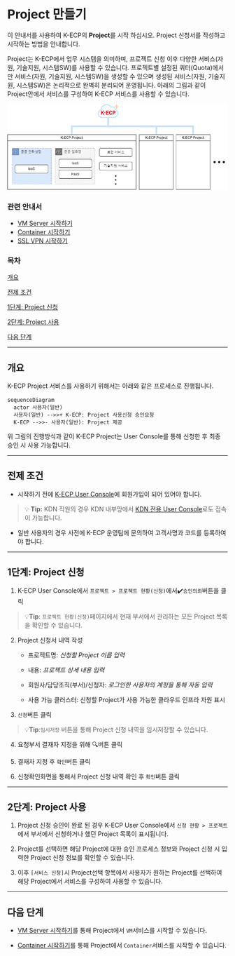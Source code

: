 [문서 최종 수정일자 : 2023-07-31]: # 

[문서 최종 수정자 : 신승규]: # 

# Project 만들기

이 안내서를 사용하여 K-ECP의 **Project**를 시작 하십시오. Project 신청서를 작성하고 시작하는 방법을 안내합니다.

Project는 K-ECP에서 업무 시스템을 의미하며, 프로젝트 신청 이후 다양한 서비스(자원, 기술지원, 시스템SW)를 사용할 수 있습니다. 프로젝트별 설정된 쿼터(Quota)에서만 서비스(자원, 기술지원, 시스템SW)을 생성할 수 있으며 생성된 서비스(자원, 기술지원, 시스템SW)은 논리적으로 완벽히 분리되어 운영됩니다.
아래의 그림과 같이 Project안에서 서비스를 구성하여 K-ECP 서비스를 사용할 수 있습니다.

![concpet_project.PNG](./../resource/concept_project.PNG)

### 관련 안내서

- [VM Server 시작하기](./VirtualMachine_started.md)
- [Container 시작하기](./Container_started.md)
- [SSL VPN 시작하기](./SSLVPN_started.md)

### 목차

[개요](#개요)

[전제 조건](#전제-조건)

[1단계: Project 신청](#1단계-project-신청)

[2단계: Project 사용](#2단계-project-사용)

[다음 단계](#다음-단계)

---

<span id ="abstract"/>

## 개요

K-ECP Project 서비스를 사용하기 위해서는 아래와 같은 프로세스로 진행됩니다.

```mermaid
sequenceDiagram
  actor 사용자(일반)
  사용자(일반) -->>+ K-ECP: Project 사용신청 승인요청
  K-ECP -->>- 사용자(일반): Project 제공
```

위 그림의 진행방식과 같이 K-ECP Project는 User Console를 통해 신청한 후 최종 승인 시 사용 가능합니다.

---

<span id = "precondition"/>

## 전제 조건

- 시작하기 전에 [K-ECP User Console](https://kecp.kdn.com/mbr/ "인터넷에서 접속 시")에 회원가입이 되어 있어야 합니다.

> :bulb: **Tip:** KDN 직원의 경우 KDN 내부망에서 [KDN 전용 User Console](http://kdnecp.kdn.com:8585/mbr/ "KDN 내부망에서 접속 시")로도 접속이 가능합니다.

* 일반 사용자의 경우 사전에 K-ECP 운영팀에 문의하여 고객사명과 코드를 등록하여야 합니다.

---

<span id = "step1"/>

## 1단계: Project 신청

1. K-ECP User Console에서 `프로젝트 > 프로젝트 현황(신청)`에서:heavy_check_mark:`승인의뢰`버튼을 클릭

> :bulb:**Tip**: `프로젝트 현황(신청)`페이지에서 현재 부서에서 관리하는 모든 Project 목록을 확인할 수 있습니다.

2. Project 신청서 내역 작성
   
   * 프로젝트명: *신청할 Project 이름 입력*
   
   * 내용: *프로젝트 상세 내용 입력*
   
   * 회원사/담당조직(부서)/신청자: *로그인한 사용자의 계정을 통해 자동 입력*
   
   * 사용 가능 클러스터: 신청할 Project가 사용 가능한 클라우드 인프라 자원 표시

3. `신청`버튼 클릭

> :bulb:**Tip**:`임시저장` 버튼을 통해 Project 신청 내역을 임시저장할 수 있습니다.

4. 요청부서 결재자 지정을 위해 :mag:버튼 클릭

5. 결재자 지정 후 `확인`버튼 클릭

6. 신청확인화면을 통해서 Project 신청 내역 확인 후 `확인`버튼 클릭

---

<span id ="step2"/>

## 2단계: Project 사용

1. Project 신청 승인이 완료 된 경우 K-ECP User Console에서 `신청 현황 > 프로젝트`에서 부서에서 신청하거나 했던 Project 목록이 표시됩니다.

2. Project를 선택하면 해당 Project에 대한 승인 프로세스 정보와 Project 신청 시 입력한 Project 신청 정보를 확인할 수 있습니다.

3. 이후 `[서비스 신청]`시 Project선택 항목에서 사용자가 원하는 Project를 선택하여 해당 Project에서 서비스를 구성하여 사용할 수 있습니다.

---

<span id ="nextstep"/>

## 다음 단계

- [VM Server 시작하기](./VirtualMachine_started.md)를 통해 Project에서 `VM`서비스를 시작할 수 있습니다.

- [Container 시작하기](./Container_started.md)를 통해 Project에서 `Container`서비스를 시작할 수 있습니다.
